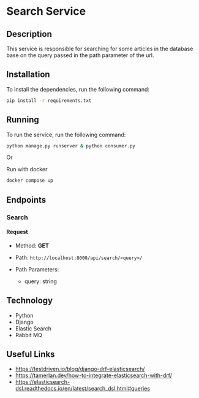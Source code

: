 # Search Service

## Description

This service is responsible for searching for some articles in the database base on the query passed in the path parameter of the url.

## Installation

To install the dependencies, run the following command:

```bash
pip install -r requirements.txt
```

## Running

To run the service, run the following command:

```bash
python manage.py runserver & python consumer.py

```

Or

Run with docker

```sh
docker compose up
```

## Endpoints

### Search

#### Request

- Method: **GET**

- Path: `http://localhost:8000/api/search/<query>/`

- Path Parameters:
  - query: string

## Technology

- Python
- Django
- Elastic Search
- Rabbit MQ

## Useful Links

- <https://testdriven.io/blog/django-drf-elasticsearch/>
- <https://tamerlan.dev/how-to-integrate-elasticsearch-with-drf/>
- <https://elasticsearch-dsl.readthedocs.io/en/latest/search_dsl.html#queries>
